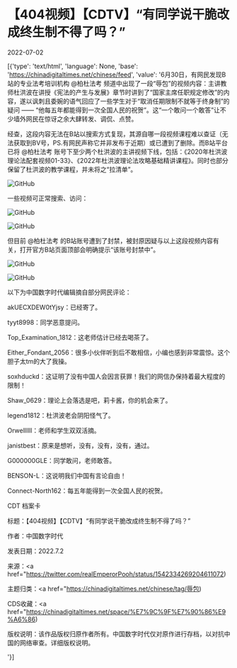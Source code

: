 # 【404视频】【CDTV】“有同学说干脆改成终生制不得了吗？”

2022-07-02

[{'type': 'text/html', 'language': None, 'base': 'https://chinadigitaltimes.net/chinese/feed', 'value': '6月30日，有网民发现B站的专业法考培训机构 @柏杜法考 频道中出现了一段“辱包”的视频内容：主讲教师杜洪波在讲授《宪法的产生与发展》章节时讲到了“国家主席任职规定修改”的内容，遂以讽刺且委婉的语气回应了一些学生对于“取消任期限制不就等于终身制”的疑问 —— “他每五年都能得到一次全国人民的祝贺”。这“一个敢问一个敢答”让不少墙外网民在惊讶之余大肆转发、调侃、点赞。



经查，这段内容无法在B站以搜索方式复现，其源自哪一段视频课程难以查证（无法获取到BV号，PS.有网民声称它并非发布于近期）或已遭到了删除。而B站平台已将 @柏杜法考 账号下至少两个杜洪波的主讲视频下线，包括：《2020年杜洪波理论法配套视频01-33》、《2022年杜洪波理论法攻略基础精讲课程》。同时也部分保留了杜洪波的教学课程，并未将之“拉清单”。

![GitHub](https://chinadigitaltimes.net/chinese/files/2022/07/image-1656778129040.png)

一些视频可正常搜索、访问：

![GitHub](https://chinadigitaltimes.net/chinese/files/2022/07/image-1656778536468.png)

![GitHub](https://chinadigitaltimes.net/chinese/files/2022/07/image-1656778221756.png)

但目前 @柏杜法考 的B站账号遭到了封禁，被封原因疑与以上这段视频内容有关，打开官方B站页面顶部会明确提示“该账号封禁中”。

![GitHub](https://chinadigitaltimes.net/chinese/files/2022/07/image-1656775504085.png)

![GitHub](https://chinadigitaltimes.net/chinese/files/2022/07/image-1656776350255.png)

以下为中国数字时代编辑摘自部分网民评论：



akUECXDEW0tYjsy：已经寄了。

tyyt8998：同学恶意提问。

Top_Examination_1812：这老师估计已经去喝茶了。

Either_Fondant_2056：很多小伙伴听到后不敢相信，小编也感到非常震惊。这个胆子太tm的大了我操。

soxhduckd：这证明了没有中国人会因言获罪！我们的网信办保持着最大程度的限制！

Shaw_0629：理论上会落选是吧，莉卡酱，你的机会来了。

legend1812：杜洪波老会阴阳怪气了。

Orwellllll：老师和学生双双活摘。

janistbest：原来是想听，没有，没有，没有，通过。

G000000GLE：同学敢问，老师敢答。

BENSON-L：这说明我们中国有言论自由！

Connect-North162：每五年能得到一次全国人民的祝贺。





CDT 档案卡

标题：【404视频】【CDTV】“有同学说干脆改成终生制不得了吗？”

作者：中国数字时代

发表日期：2022.7.2

来源：<a href="https://twitter.com/realEmperorPooh/status/1542334269204611072)

主题归类：<a href="https://chinadigitaltimes.net/chinese/tag/辱包)

CDS收藏：<a href="https://chinadigitaltimes.net/space/%E7%9C%9F%E7%90%86%E9%A6%86)

版权说明：该作品版权归原作者所有。中国数字时代仅对原作进行存档，以对抗中国的网络审查。详细版权说明。



'}]